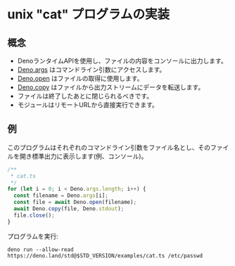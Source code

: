 <!-- # An implementation of the unix "cat" program -->
# unix "cat" プログラムの実装

<!-- ## Concepts -->
## 概念

<!--
- Use the Deno runtime API to output the contents of a file to the console.
- [Deno.args](https://doc.deno.land/builtin/stable#Deno.args) accesses the
  command line arguments.
- [Deno.open](https://doc.deno.land/builtin/stable#Deno.open) is used to get a
  handle to a file.
- [Deno.copy](https://doc.deno.land/builtin/stable#Deno.copy) is used to
  transfer data from the file to the output stream.
- Files should be closed when you are finished with them.
- Modules can be run directly from remote URLs.
-->
- DenoランタイムAPIを使用し、ファイルの内容をコンソールに出力します。
- [Deno.args](https://doc.deno.land/builtin/stable#Deno.args) はコマンドライン引数にアクセスします。
- [Deno.open](https://doc.deno.land/builtin/stable#Deno.open) はファイルの取得に使用します。
- [Deno.copy](https://doc.deno.land/builtin/stable#Deno.copy) はファイルから出力ストリームにデータを転送します。
- ファイルは終了したあとに閉じられるべきです。
- モジュールはリモートURLから直接実行できます。

<!-- ## Example -->
## 例

<!--
In this program each command-line argument is assumed to be a filename, the file
is opened, and printed to stdout (e.g. the console).
-->
このプログラムはそれぞれのコマンドライン引数をファイル名とし、そのファイルを開き標準出力に表示します(例、コンソール)。

```ts
/**
 * cat.ts
 */
for (let i = 0; i < Deno.args.length; i++) {
  const filename = Deno.args[i];
  const file = await Deno.open(filename);
  await Deno.copy(file, Deno.stdout);
  file.close();
}
```
<!-- To run the program: -->
プログラムを実行:

```shell
deno run --allow-read https://deno.land/std@$STD_VERSION/examples/cat.ts /etc/passwd
```
